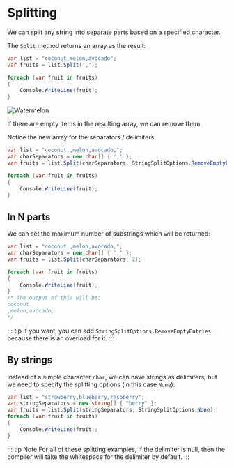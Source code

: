 # Splitting
We can split any string into separate parts based on a specified character. 

The `Split` method returns an array as the result:

``` csharp
var list = "coconut,melon,avocado";
var fruits = list.Split(',');

foreach (var fruit in fruits)
{
    Console.WriteLine(fruit);
}
```

![Watermelon](https://media.giphy.com/media/TQI4MzZIoHBcs/giphy-downsized-large.gif)

If there are empty items in the resulting array, we can remove them. 

Notice the new array for the separators / delimiters.

``` csharp
var list = "coconut,,melon,avocado,";
var charSeparators = new char[] { ',' };
var fruits = list.Split(charSeparators, StringSplitOptions.RemoveEmptyEntries);

foreach (var fruit in fruits)
{
    Console.WriteLine(fruit);
}
```

## In N parts

We can set the maximum number of substrings which will be returned:

``` csharp
var list = "coconut,,melon,avocado,";
var charSeparators = new char[] { ',' };
var fruits = list.Split(charSeparators, 2);

foreach (var fruit in fruits)
{
    Console.WriteLine(fruit);
}
/* The output of this will be: 
coconut
,melon,avocado,
*/
```

::: tip
If you want, you can add `StringSplitOptions.RemoveEmptyEntries` because there is an overload for it.
:::

## By strings

Instead of a simple character `char`, we can have strings as delimiters, but we need to specify the splitting options (in this case `None`):

``` csharp
var list = "strawberry,blueberry,raspberry";
var stringSeparators = new string[] { "berry" };
var fruits = list.Split(stringSeparators, StringSplitOptions.None);
foreach (var fruit in fruits)
{
    Console.WriteLine(fruit);
}
```

::: tip Note
For all of these splitting examples, if the delimiter is null, then the compiler will take the whitespace for the delimiter by default.
:::